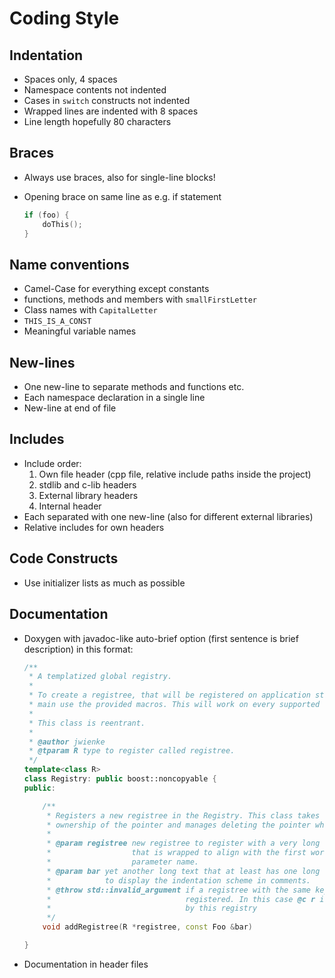 # Coding Style #

## Indentation ##

- Spaces only, 4 spaces
- Namespace contents not indented
- Cases in `switch` constructs not indented
- Wrapped lines are indented with 8 spaces
- Line length hopefully 80 characters

## Braces ##

- Always use braces, also for single-line blocks!
- Opening brace on same line as e.g. if statement

  ```cpp
  if (foo) {
      doThis();
  }
  ```

## Name conventions ##

- Camel-Case for everything except constants
- functions, methods and members with `smallFirstLetter`
- Class names with `CapitalLetter`
- `THIS_IS_A_CONST`
- Meaningful variable names

## New-lines ##

- One new-line to separate methods and functions etc.
- Each namespace declaration in a single line
- New-line at end of file

## Includes ##

- Include order:
  1. Own file header (cpp file, relative include paths inside the project)
  2. stdlib and c-lib headers
  3. External library headers
  3. Internal header
- Each separated with one new-line (also for different external libraries)
- Relative includes for own headers

## Code Constructs ##

- Use initializer lists as much as possible

## Documentation ##

- Doxygen with javadoc-like auto-brief option (first sentence is brief description) in this format:

  ```cpp
  /**
   * A templatized global registry.
   *
   * To create a registree, that will be registered on application startup before
   * main use the provided macros. This will work on every supported compiler.
   *
   * This class is reentrant.
   *
   * @author jwienke
   * @tparam R type to register called registree.
   */
  template<class R>
  class Registry: public boost::noncopyable {
  public:

      /**
       * Registers a new registree in the Registry. This class takes over the
       * ownership of the pointer and manages deleting the pointer when needed.
       *
       * @param registree new registree to register with a very long description
       *                  that is wrapped to align with the first word after the
       *                  parameter name.
       * @param bar yet another long text that at least has one long line to wrape
       *            to display the indentation scheme in comments.
       * @throw std::invalid_argument if a registree with the same key is already
       *                              registered. In this case @c r is not owned
       *                              by this registry
       */
      void addRegistree(R *registree, const Foo &bar)

  }
  ```

- Documentation in header files
